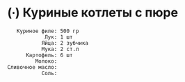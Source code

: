 # (∙) Куриные котлеты с пюре

```ingredients
   Куриное филе: 500 гр
            Лук: 1 шт
           Яйца: 2 зубчика
           Мука: 2 ст.л
      Картофель: 6 шт
         Молоко:
Сливочное масло:
           Соль:
```
